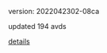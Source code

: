 version: 2022042302-08ca

updated 194 avds

[details](https://github.com/0x74f917491bfa7ebfa379/ali_avd_db/blob/master/change_log/2022/04/23/02/08ca.txt)